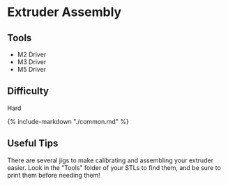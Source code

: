 # Extruder Assembly


<div class="grid">
    <div class="card">
        <h2>Tools</h2>
            <ul>
                <li>M2 Driver</li>
                <li>M3 Driver</li>
                <li>M5 Driver</li>
            </ul>
    </div>
    <div class="card">
        <h2>Difficulty</h2>
            <p>Hard</p>
    </div>
</div>

{%
   include-markdown "./common.md"
%}

<script>
  queueRenderPage(140);
</script>

## Useful Tips

There are several jigs to make calibrating and assembling your extruder easier.  Look in the "Tools" folder of your STLs to find them, and be sure to print them before needing them!